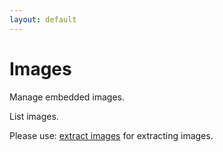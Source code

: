 ```yaml
---
layout: default
---
```


# Images

Manage embedded images.

List images.

Please use: [extract images](../extract/extract_images.md) for extracting images.